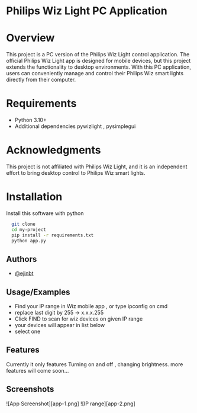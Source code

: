 
# Philips Wiz Light PC Application

# Overview

This project is a PC version of the Philips Wiz Light control application. The official Philips Wiz Light app is designed for mobile devices, but this project extends the functionality to desktop environments. With this PC application, users can conveniently manage and control their Philips Wiz smart lights directly from their computer.

# Requirements
+ Python 3.10+
+ Additional dependencies pywizlight , pysimplegui


# Acknowledgments

This project is not affiliated with Philips Wiz Light, and it is an independent effort to bring desktop control to Philips Wiz smart lights.
# Installation

Install this software with python

```bash
  git clone 
  cd my-project
  pip install -r requirements.txt
  python app.py
```
    
## Authors

- [@ejinbt](https://www.github.com/ejinbt)


## Usage/Examples


+ Find your IP range in Wiz mobile app , or type ipconfig on cmd
+ replace last digit by 255 -> x.x.x.255
+ Click FIND to scan for wiz devices on given IP range
+ your devices will appear in list below
+ select one 


## Features

Currently it only features Turning on and off , changing brightness. more features will come soon...
## Screenshots

![App Screenshot][app-1.png]
![IP range][app-2.png]


[def]: app-1.png